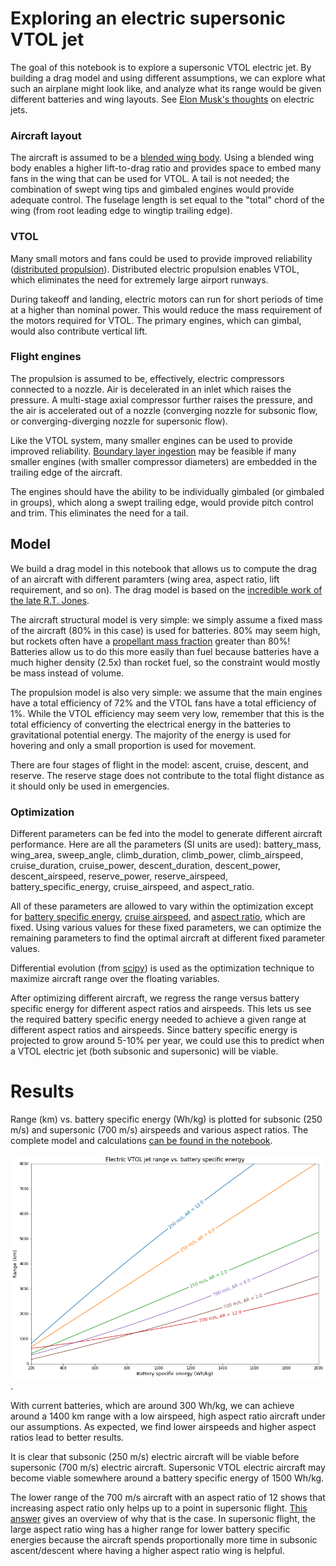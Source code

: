 # Exploring an electric supersonic VTOL jet

The goal of this notebook is to explore a supersonic VTOL electric jet. By building a drag model and using different assumptions, we can explore what such an airplane might look like, and analyze what its range would be given different batteries and wing layouts. See [Elon Musk's thoughts](https://www.youtube.com/watch?v=RyS92KPQnjk) on electric jets.

### Aircraft layout

The aircraft is assumed to be a [blended wing body](https://en.wikipedia.org/wiki/Blended_wing_body). Using a blended wing body enables a higher lift-to-drag ratio and provides space to embed many fans in the wing that can be used for VTOL. A tail is not needed; the combination of swept wing tips and gimbaled engines would provide adequate control. The fuselage length is set equal to the "total" chord of the wing (from root leading edge to wingtip trailing edge).


### VTOL

Many small motors and fans could be used to provide improved reliability ([distributed propulsion](https://en.wikipedia.org/wiki/Distributed_propulsion)). Distributed electric propulsion enables VTOL, which eliminates the need for extremely large airport runways.

During takeoff and landing, electric motors can run for short periods of time at a higher than nominal power. This would reduce the mass requirement of the motors required for VTOL. The primary engines, which can gimbal, would also contribute vertical lift.

### Flight engines

The propulsion is assumed to be, effectively, electric compressors connected to a nozzle. Air is decelerated in an inlet which raises the pressure. A multi-stage axial compressor further raises the pressure, and the air is accelerated out of a nozzle (converging nozzle for subsonic flow, or converging-diverging nozzle for supersonic flow).

Like the VTOL system, many smaller engines can be used to provide improved reliability. [Boundary layer ingestion](https://en.wikipedia.org/wiki/Boundary_layer#Boundary_layer_ingestion) may be feasible if many smaller engines (with smaller compressor diameters) are embedded in the trailing edge of the aircraft.

The engines should have the ability to be individually gimbaled (or gimbaled in groups), which along a swept trailing edge, would provide pitch control and trim. This eliminates the need for a tail.

## Model

We build a drag model in this notebook that allows us to compute the drag of an aircraft with different paramters (wing area, aspect ratio, lift requirement, and so on). The drag model is based on the [incredible work of the late R.T. Jones](https://ntrs.nasa.gov/archive/nasa/casi.ntrs.nasa.gov/19760011971.pdf).

The aircraft structural model is very simple: we simply assume a fixed mass of the aircraft (80% in this case) is used for batteries. 80% may seem high, but rockets often have a [propellant mass fraction](https://en.wikipedia.org/wiki/Propellant_mass_fraction) greater than 80%! Batteries allow us to do this more easily than fuel because batteries have a much higher density (2.5x) than rocket fuel, so the constraint would mostly be mass instead of volume.

The propulsion model is also very simple: we assume that the main engines have a total efficiency of 72% and the VTOL fans have a total efficiency of 1%. While the VTOL efficiency may seem very low, remember that this is the total efficiency of converting the electrical energy in the batteries to gravitational potential energy. The majority of the energy is used for hovering and only a small proportion is used for movement.

There are four stages of flight in the model: ascent, cruise, descent, and reserve. The reserve stage does not contribute to the total flight distance as it should only be used in emergencies.

### Optimization

Different parameters can be fed into the model to generate different aircraft performance. Here are all the parameters (SI units are used): battery_mass, wing_area, sweep_angle, climb_duration, climb_power, climb_airspeed, cruise_duration, cruise_power, descent_duration, descent_power, descent_airspeed, reserve_power, reserve_airspeed, battery_specific_energy, cruise_airspeed, and aspect_ratio.

All of these parameters are allowed to vary within the optimization except for [battery specific energy](https://en.wikipedia.org/wiki/Specific_energy), [cruise airspeed](https://en.wikipedia.org/wiki/True_airspeed), and [aspect ratio](https://en.wikipedia.org/wiki/Aspect_ratio_(aeronautics)), which are fixed. Using various values for these fixed parameters, we can optimize the remaining parameters to find the optimal aircraft at different fixed parameter values.

Differential evolution (from [scipy](https://docs.scipy.org/doc/scipy/reference/generated/scipy.optimize.differential_evolution.html)) is used as the optimization technique to maximize aircraft range over the floating variables.

After optimizing different aircraft, we regress the range versus battery specific energy for different aspect ratios and airspeeds. This lets us see the required battery specific energy needed to achieve a given range at different aspect ratios and airspeeds. Since battery specific energy is projected to grow around 5-10% per year, we could use this to predict when a VTOL electric jet (both subsonic and supersonic) will be viable.

# Results
Range (km) vs. battery specific energy (Wh/kg) is plotted for subsonic (250 m/s) and supersonic (700 m/s) airspeeds and various aspect ratios. The complete model and calculations [can be found in the notebook](https://github.com/gusgordon/electric_jet/blob/master/plane.ipynb).

![results_plot](results.png "Results").

With current batteries, which are around 300 Wh/kg, we can achieve around a 1400 km range with a low airspeed, high aspect ratio aircraft under our assumptions. As expected, we find lower airspeeds and higher aspect ratios lead to better results.

It is clear that subsonic (250 m/s) electric aircraft will be viable before supersonic (700 m/s) electric aircraft. Supersonic VTOL electric aircraft may become viable somewhere around a battery specific energy of 1500 Wh/kg.

The lower range of the 700 m/s aircraft with an aspect ratio of 12 shows that increasing aspect ratio only helps up to a point in supersonic flight. [This answer](https://aviation.stackexchange.com/questions/36761/why-does-the-aspect-ratio-of-a-wing-become-less-important-at-supersonic-speeds) gives an overview of why that is the case. In supersonic flight, the large aspect ratio wing has a higher range for lower battery specific energies because the aircraft spends proportionally more time in subsonic ascent/descent where having a higher aspect ratio wing is helpful.
